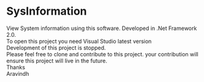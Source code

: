 # SysInformation
View System information using this software. Developed in .Net Framework 2.0.\
To open this project you need Visual Studio latest version\
Development of this project is stopped.\
Please feel free to clone and contribute to this project. your contribution will ensure this project will live in the future.\
Thanks\
Aravindh
